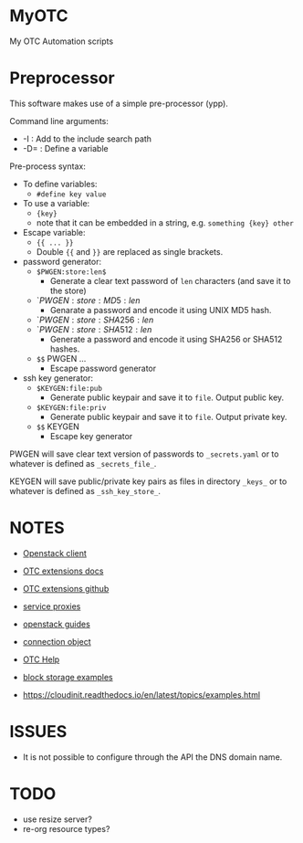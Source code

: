 # MyOTC

My OTC Automation scripts

# Preprocessor

This software makes use of a simple pre-processor (ypp).

Command line arguments:

- -I<path> : Add <path> to the include search path
- -D<key>=<value> : Define a variable

Pre-process syntax:

- To define variables:
  - `#define key value`
- To use a variable:
  - `{key}`
  - note that it can be embedded in a string, e.g. `something {key} other`
- Escape variable:
  - `{{ ... }}`
  - Double `{{` and `}}` are replaced as single brackets.
- password generator:
  - `$PWGEN:store:len$`
    - Generate a clear text password  of `len` characters (and save
      it to the store)
  - `$PWGEN:store:MD5:len$
    - Genarate a password and encode it using UNIX MD5 hash.
  - `$PWGEN:store:SHA256:len$
  - `$PWGEN:store:SHA512:len$
    - Generate a password and encode it using SHA256 or SHA512 hashes.
  - `$$` PWGEN ...
    - Escape password generator
- ssh key generator:
  - `$KEYGEN:file:pub`
    - Generate public keypair and save it to `file`.  Output public key.
  - `$KEYGEN:file:priv`
    - Generate public keypair and save it to `file`.  Output private key.
  - `$$` KEYGEN
    - Escape key generator

PWGEN will save clear text version of passwords to `_secrets.yaml` or
to whatever is defined as `_secrets_file_`.

KEYGEN will save public/private key pairs as files in directory
`_keys_` or to whatever is defined as `_ssh_key_store_`.

# NOTES

- [Openstack client](https://pypi.org/project/python-openstackclient/)
- [OTC extensions docs](https://python-otcextensions.readthedocs.io/en/latest/)
- [OTC extensions github](https://github.com/opentelekomcloud/python-otcextensions)

- [service proxies](https://python-otcextensions.readthedocs.io/en/latest/sdk/proxies/index.html)
- [openstack guides](https://docs.openstack.org/openstacksdk/latest/user/index.html)
- [connection object](https://docs.openstack.org/openstacksdk/latest/user/connection.html)
- [OTC Help](https://docs.otc.t-systems.com/nat/index.html)
- [block storage examples](https://docs.otc.t-systems.com/devg/sdk/sdk_02_0017.html)


- https://cloudinit.readthedocs.io/en/latest/topics/examples.html

# ISSUES

- It is not possible to configure through the API the DNS domain
  name.

# TODO

- use resize server?
- re-org resource types?

